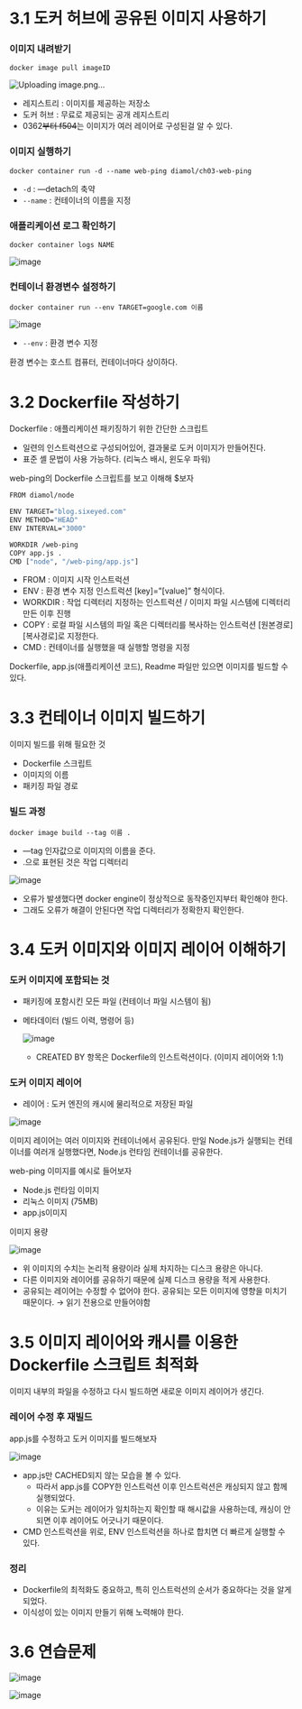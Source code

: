 # 3.1 도커 허브에 공유된 이미지 사용하기

### 이미지 내려받기

`docker image pull imageID` 

![Uploading image.png…]()

- 레지스트리 : 이미지를 제공하는 저장소
- 도커 허브 : 무료로 제공되는 공개 레지스트리
- 0362~~부터 f504~~는 이미지가 여러 레이어로 구성된걸 알 수 있다.

### 이미지 실행하기

`docker container run -d --name web-ping diamol/ch03-web-ping`

- `-d` : —detach의 축약
- `--name` : 컨테이너의 이름을 지정

### 애플리케이션 로그 확인하기

`docker container logs NAME` 

![image](https://github.com/user-attachments/assets/5136e434-82e3-4e0e-b5fe-eca5fc83f7ec)

### 컨테이너 환경변수 설정하기

`docker container run --env TARGET=google.com 이름`

![image](https://github.com/user-attachments/assets/1a9db754-734b-4b35-bc83-4146dd20aa79)

- `--env` : 환경 변수 지정

환경 변수는 호스트 컴퓨터, 컨테이너마다 상이하다.

# 3.2 Dockerfile 작성하기

Dockerfile : 애플리케이션 패키징하기 위한 간단한 스크립트

- 일련의 인스트럭션으로 구성되어있어, 결과물로 도커 이미지가 만들어진다.
- 표준 셸 문법이 사용 가능하다. (리눅스 배시, 윈도우 파워)

web-ping의 Dockerfile 스크립트를 보고 이해해 $보자

```bash
FROM diamol/node

ENV TARGET="blog.sixeyed.com"
ENV METHOD="HEAD"
ENV INTERVAL="3000"

WORKDIR /web-ping
COPY app.js .
CMD ["node", "/web-ping/app.js"]
```

- FROM : 이미지 시작 인스트럭션
- ENV : 환경 변수 지정 인스트럭션 [key]=”[value]” 형식이다.
- WORKDIR : 작업 디렉터리 지정하는 인스트럭션 / 이미지 파일 시스템에 디렉터리 만든 이후 진행
- COPY : 로컬 파일 시스템의 파일 혹은 디렉터리를 복사하는 인스트럭션 [원본경로] [복사경로]로 지정한다.
- CMD : 컨테이너를 실행했을 때 실행할 명령을 지정

Dockerfile, app.js(애플리케이션 코드), Readme 파일만 있으면 이미지를 빌드할 수 있다.

# 3.3 컨테이너 이미지 빌드하기

이미지 빌드를 위해 필요한 것

- Dockerfile 스크립트
- 이미지의 이름
- 패키징 파일 경로

### 빌드 과정

`docker image build --tag 이름 .`  

- —tag 인자값으로 이미지의 이름을 준다.
- .으로 표현된 것은 작업 디렉터리

![image](https://github.com/user-attachments/assets/e831b5f5-3216-4076-b2e5-97c1a0587381)

- 오류가 발생했다면 docker engine이 정상적으로 동작중인지부터 확인해야 한다.
- 그래도 오류가 해결이 안된다면 작업 디렉터리가 정확한지 확인한다.

# 3.4 도커 이미지와 이미지 레이어 이해하기

### 도커 이미지에 포함되는 것

- 패키징에 포함시킨 모든 파일 (컨테이너 파일 시스템이 됨)
- 메타데이터 (빌드 이력, 명령어 등)
    
    ![image](https://github.com/user-attachments/assets/420b19cd-f9bd-4096-b098-5b85cc25c3cc)

    
    - CREATED BY 항목은 Dockerfile의 인스트럭션이다. (이미지 레이어와 1:1)

### 도커 이미지 레이어

* 레이어 : 도커 엔진의 캐시에 물리적으로 저장된 파일

![image](https://github.com/user-attachments/assets/35a99c84-6ae5-4f9b-96b6-bb3efc3f8425)

이미지 레이어는 여러 이미지와 컨테이너에서 공유된다. 만일 Node.js가 실행되는 컨테이너를 여러개 실행했다면, Node.js 런타임 컨테이너를 공유한다.

web-ping 이미지를 예시로 들어보자

- Node.js 런타임 이미지
- 리눅스 이미지 (75MB)
- app.js이미지

이미지 용량

![image](https://github.com/user-attachments/assets/d2101ad0-3690-4288-bac1-4b755aa1f32b)

- 위 이미지의 수치는 논리적 용량이라 실제 차지하는 디스크 용량은 아니다.
- 다른 이미지와 레이어를 공유하기 때문에 실제 디스크 용량을 적게 사용한다.
- 공유되는 레이어는 수정할 수 없어야 한다. 공유되는 모든 이미지에 영향을 미치기 때문이다.
→ 읽기 전용으로 만들어야함

# 3.5 이미지 레이어와 캐시를 이용한 Dockerfile 스크립트 최적화

이미지 내부의 파일을 수정하고 다시 빌드하면 새로운 이미지 레이어가 생긴다.

### 레이어 수정 후 재빌드

app.js를 수정하고 도커 이미지를 빌드해보자

![image](https://github.com/user-attachments/assets/c8272bbc-1a7a-442f-a666-44ff2e026b71)

- app.js만 CACHED되지 않는 모습을 볼 수 있다.
    - 따라서 app.js를 COPY한 인스트럭션 이후 인스트럭션은 캐싱되지 않고 함께 실행되었다.
    - 이유는 도커는 레이어가 일치하는지 확인할 때 해시값을 사용하는데, 캐싱이 안되면 이후 레이어도 어긋나기 때문이다.
- CMD 인스트럭션을 위로, ENV 인스트럭션을 하나로 합치면 더 빠르게 실행할 수 있다.

### 정리

- Dockerfile의 최적화도 중요하고, 특히 인스트럭션의 순서가 중요하다는 것을 알게 되었다.
- 이식성이 있는 이미지 만들기 위해 노력해야 한다.

# 3.6 연습문제

![image](https://github.com/user-attachments/assets/21beeced-52b9-465d-8e26-1bf69d2e5813)

![image](https://github.com/user-attachments/assets/b14b1cb9-502f-46c6-a6fa-ef879b4129f3)
